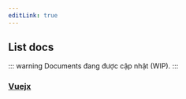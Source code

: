 ```yaml
---
editLink: true
---
```


## List docs
::: warning
Documents đang được cập nhật (WIP).
:::
### [Vuejx](/docs/vuejx/)
